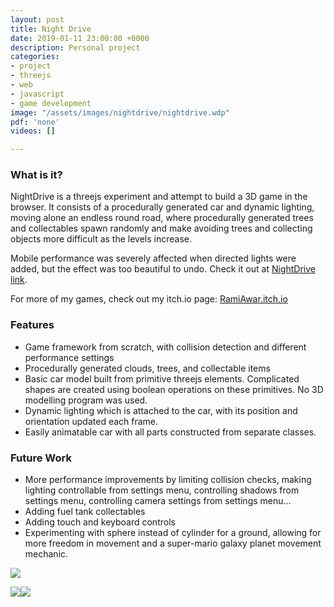 ```yaml
---
layout: post
title: Night Drive
date: 2019-01-11 23:00:00 +0000
description: Personal project
categories:
- project
- threejs
- web
- javascript
- game development
image: "/assets/images/nightdrive/nightdrive.wdp"
pdf: 'none'
videos: []

---
```

### What is it?

NightDrive is a threejs experiment and attempt to build a 3D game in the browser. It consists of a procedurally generated car and dynamic lighting, moving alone an endless round road, where procedurally generated trees and collectables spawn randomly and make avoiding trees and collecting objects more difficult as the levels increase.

Mobile performance was severely affected when directed lights were added, but the effect was too beautiful to undo. Check it out at [NightDrive link](https://ramiawar.github.io/NightDrive).

For more of my games, check out my itch.io page: [RamiAwar.itch.io](https://ramiawar.itch.io/)

### Features

* Game framework from scratch, with collision detection and different performance settings
* Procedurally generated clouds, trees, and collectable items
* Basic car model built from primitive threejs elements. Complicated shapes are created using boolean operations on these primitives. No 3D modelling program was used.
* Dynamic lighting which is attached to the car, with its position and orientation updated each frame.
* Easily animatable car with all parts constructed from separate classes.

### Future Work

* More performance improvements by limiting collision checks, making lighting controllable from settings menu, controlling shadows from settings menu, controlling camera settings from settings menu...
* Adding fuel tank collectables
* Adding touch and keyboard controls
* Experimenting with sphere instead of cylinder for a ground, allowing for more freedom in movement and a super-mario galaxy planet movement mechanic.

![](/assets/images/nightdrive/nightdrive_3.wdp)

![](/assets/images/nightdrive/nightdrive_1.wdp)![](/assets/images/nightdrive/nightdrive_2.wdp)